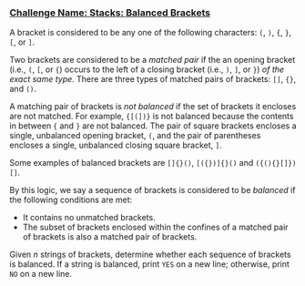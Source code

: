 ### [Challenge Name: Stacks: Balanced Brackets](https://www.hackerrank.com/challenges/ctci-balanced-brackets)


A bracket is considered to be any one of the following characters: `(`, `)`, `{`, `}`, `[`, or `]`.	

Two brackets are considered to be a *matched pair* if the an opening bracket (i.e., `(`, `[`, or `{`) occurs to the left of a closing bracket (i.e., `)`, `]`, or `}`) *of the exact same type*. There are three types of matched pairs of brackets: `[]`, `{}`, and `()`.

A matching pair of brackets is *not balanced* if the set of brackets it encloses are not matched. For example, `{[(])}` is not balanced because the contents in between `{` and `}` are not balanced. The pair of square brackets encloses a single, unbalanced opening bracket, `(`, and the pair of parentheses encloses a single, unbalanced closing square bracket, `]`.

Some examples of balanced brackets are `[]{}()`, `[({})]{}()` and `({(){}[]})[]`.

By this logic, we say a sequence of brackets is considered to be *balanced* if the following conditions are met:

- It contains no unmatched brackets.
- The subset of brackets enclosed within the confines of a matched pair of brackets  is also a matched pair of brackets.

Given $n$ strings of brackets, determine whether each sequence of brackets is balanced. If a string is balanced, print `YES` on a new line; otherwise, print `NO` on a new line.
